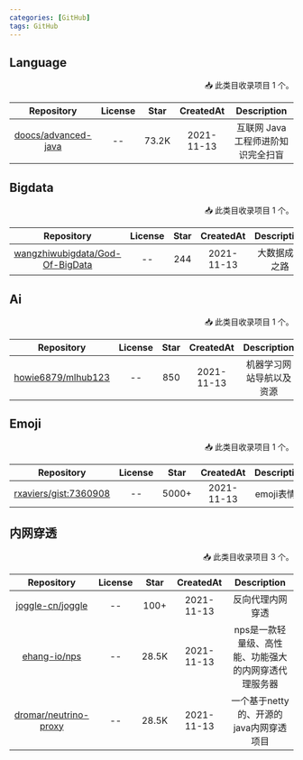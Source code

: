 ```yaml
---
categories: [GitHub]
tags: GitHub
---
```




## Language

<p align="right">
📥 此类目收录项目 1 个。
</p>

|                          Repository                          | License | Star  |CreatedAt | Description |
|:------------------------------------------------------------:|:-------:|:-----:|:-:|:-:|
| [doocs/advanced-java](https://github.com/doocs/advanced-java) | -- | 73.2K |2021-11-13| 互联网 Java 工程师进阶知识完全扫盲 |


## Bigdata

<p align="right">
📥 此类目收录项目 1 个。
</p>

|                               Repository                                | License | Star  |CreatedAt |  Description |
|:-----------------------------------------------------------------------:|:-------:|:-:|:-:|:-----------:|
| [wangzhiwubigdata/God-Of-BigData](https://github.com/wangzhiwubigdata/God-Of-BigData)  |   --    |244|2021-11-13|   大数据成神之路   |



## Ai

<p align="right">
📥 此类目收录项目 1 个。
</p>

|                               Repository                                | License | Star |CreatedAt |  Description |
|:-----------------------------------------------------------------------:|:-------:|:----:|:-:|:-:|
| [howie6879/mlhub123](https://github.com/howie6879/mlhub123)| -- | 850  |2021-11-13| 机器学习网站导航以及资源 |

## Emoji

<p align="right">
📥 此类目收录项目 1 个。
</p>

|                               Repository                               | License | Star  |CreatedAt | Description |
|:----------------------------------------------------------------------:|:-------:|:-----:|:-:|:-----------:|
|     [rxaviers/gist:7360908](https://gist.github.com/rxaviers/7360908)     | -- | 5000+ |2021-11-13|  emoji表情库   |


## 内网穿透

<p align="right">
📥 此类目收录项目 3 个。
</p>

|                                      Repository                                       | License | Star  |CreatedAt | Description |
|:-------------------------------------------------------------------------------------:|:-------:|:-----:|:-:|:-----------:|
|                [joggle-cn/joggle](https://github.com/joggle-cn/joggle)                | -- | 100+  |2021-11-13|  反向代理内网穿透   |
|                    [ehang-io/nps](https://github.com/ehang-io/nps)                    | -- | 28.5K |2021-11-13|  nps是一款轻量级、高性能、功能强大的内网穿透代理服务器   |
|               [dromar/neutrino-proxy](https://github.com/dromara/neutrino-proxy)                | -- | 28.5K |2021-11-13| 一个基于netty的、开源的java内网穿透项目   |

